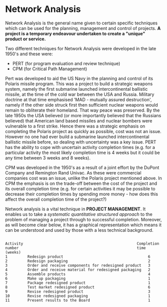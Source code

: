 Network Analysis
=========================
Network Analysis is the general name given to certain specific techniques which can be used for the planning, management and control of projects. **A project is a temporary endeavour undertaken to create a "unique" product or service.**

Two different techniques for Network Analysis were developed in the late 1950's and these were: 
- PERT (for program evaluation and review technique) 
- CPM (for Critical Path Management)

Pert was developed to aid the US Navy in the planning and control of its Polaris missile program. This was a project to build a strategic weapons system, namely the first submarine launched intercontinental ballistic missile, at the time of the cold war between the USA and Russia. Military doctrine at that time emphasised 'MAD - mutually assured destruction', namely if the other side struck first then sufficient nuclear weapons would remain to obliterate their homeland. That way peace was preserved. By the late 1950s the USA believed (or more importantly believed that the Russians believed) that American land based missiles and nuclear bombers were vulnerable to a first strike. Hence there was a strategic emphasis on completing the Polaris project as quickly as possible, cost was not an issue. However no one had ever build a submarine launched intercontinental ballistic missile before, so dealing with uncertainty was a key issue. PERT has the ability to cope with uncertain activity completion times (e.g. for a particular activity the most likely completion time is 4 weeks but it could be any time between 3 weeks and 8 weeks).

CPM was developed in the 1950's as a result of a joint effort by the DuPont Company and Remington Rand Univac. As these were commercial companies cost was an issue, unlike the Polaris project mentioned above. In CPM the emphasis is on the trade-off between the cost of the project and its overall completion time (e.g. for certain activities it may be possible to decrease their completion times by spending more money - how does this affect the overall completion time of the project?)

Network analysis is a vital technique in **PROJECT MANAGEMENT**. It enables us to take a *systematic quantitative structured approach* to the problem of managing a project through to successful completion. Moreover, as will become clear below, it has a graphical representation which means it can be understood and used by those with a less technical background.




<pre><code>
Activity                                                   Completion 
number                                                     time (weeks)
1         Redesign product                                      6
2         Redesign packaging                                    2
3         Order and receive components for redesigned product   3
4         Order and receive material for redesigned packaging   2
5         Assemble products                                     4
6         Make up packaging                                     1
7         Package redesigned product                            1
8         Test market redesigned product                        6
9         Revise redesigned product                             3
10        Revise redesigned packaging                           1
11        Present results to the Board                          1

